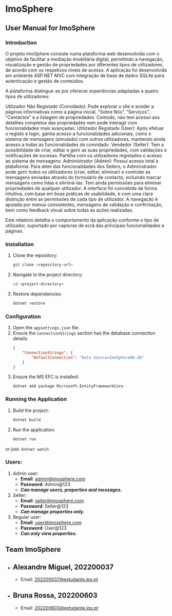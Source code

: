 # ImoSphere

## User Manual for ImoSphere

### Introduction
O projeto ImoSphere consiste numa plataforma web desenvolvida com o objetivo de facilitar a mediação imobiliária digital, permitindo a navegação, visualização e gestão de propriedades por diferentes tipos de utilizadores, de acordo com os respetivos níveis de acesso. A aplicação foi desenvolvida em ambiente ASP.NET MVC com integração de base de dados SQLite para autenticação e gestão de conteúdos.

A plataforma distingue-se por oferecer experiências adaptadas a quatro tipos de utilizadores:

Utilizador Não Registado (Convidado): Pode explorar o site e aceder a páginas informativas como a página inicial, “Sobre Nós”, “Serviços”, “Contactos” e a listagem de propriedades. Contudo, não tem acesso aos detalhes completos das propriedades nem pode interagir com funcionalidades mais avançadas.
Utilizador Registado (User): Após efetuar o registo e login, ganha acesso a funcionalidades adicionais, como o sistema de mensagens (simulado) com outros utilizadores, mantendo ainda acesso a todas as funcionalidades do convidado.
Vendedor (Seller): Tem a possibilidade de criar, editar e gerir as suas propriedades, com validações e notificações de sucesso. Partilha com os utilizadores registados o acesso ao sistema de mensagens.
Administrador (Admin): Possui acesso total à plataforma. Para além das funcionalidades dos Sellers, o Administrador pode gerir todos os utilizadores (criar, editar, eliminar) e controlar as mensagens enviadas através do formulário de contacto, incluindo marcar mensagens como lidas e eliminá-las. Tem ainda permissões para eliminar propriedades de qualquer utilizador.
A interface foi concebida de forma intuitiva, com base em boas práticas de usabilidade, e com uma clara distinção entre as permissões de cada tipo de utilizador. A navegação é apoiada por menus consistentes, mensagens de validação e confirmação, bem como feedback visual sobre todas as ações realizadas.

Este relatório detalha o comportamento da aplicação conforme o tipo de utilizador, suportado por capturas de ecrã das principais funcionalidades e páginas.

### Installation
1. Clone the repository:
    ```bash
    git clone <repository-url>
    ```
2. Navigate to the project directory:
    ```bash
    cd <project-directory>
    ```
3. Restore dependencies:
    ```bash
    dotnet restore
    ```

### Configuration
1. Open the `appsettings.json` file.
2. Ensure the `ConnectionStrings` section has the database connection details:
    ```json
    {
        "ConnectionStrings": {
            "DefaultConnection": "Data Source=ImoSphereDb.db"
        }
    }
    ```
3. Ensure the MS EFC is installed:
    ```
    dotnet add package Microsoft.EntityFrameworkCore
    ```

### Running the Application
1. Build the project:
    ```bash
    dotnet build
    ```
2. Run the application:
    ```bash
    dotnet run
    ```
or just:
    ```
    dotnet watch
    ```

### Users:
1. Admin user:
    - **Email**: admin@imosphere.com
    - **Password**: Admin@123
    - ***Can manage users, properties and messages.***
2. Seller:
    - **Email**: seller@imosphere.com
    - **Password**: Seller@123
    - ***Can manage properties only.***
2. Regular user:
    - **Email**: user@imosphere.com
    - **Password**: User@123
    - ***Can only view properties.***

## Team ImoSphere
- Alexandre Miguel, 202200037
    -
    - Email: 202200037@estudante.ips.pt

- Bruna Rossa, 202200603
    -
    - Email: 202200603@estudante.ips.pt
